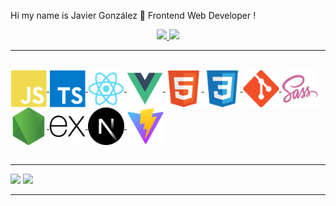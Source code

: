 <span>Hi my name is Javier González 👋
Frontend Web Developer </span>
!
<div align="center">
  <a href="https://github.com/javiergp23">
  <img height="200em" src="https://github-readme-stats.vercel.app/api?username=javiergp23&show_icons=true&theme=dark&include_all_commits=true&count_private=true"/>
  <img height="200em" src="https://github-readme-stats.vercel.app/api/top-langs/?username=javiergp23&layout=compact&langs_count=7&theme=dark"/>
</div>
  <hr>
<div style="display: inline_block;"><br>
  <img align="center" alt="-Js" height="60" width="58" src="https://raw.githubusercontent.com/devicons/devicon/master/icons/javascript/javascript-plain.svg">
  <img align="center" alt="-Ts" height="60" width="58" src="https://raw.githubusercontent.com/devicons/devicon/master/icons/typescript/typescript-plain.svg">
  <img align="center" alt="-React" height="60" width="58" src="https://raw.githubusercontent.com/devicons/devicon/master/icons/react/react-original.svg">
  <img align="center" alt="-Vue" height="60" width="58" src="https://raw.githubusercontent.com/devicons/devicon/master/icons/vuejs/vuejs-original.svg">
  <img align="center" alt="-HTML" height="60" width="58" src="https://raw.githubusercontent.com/devicons/devicon/master/icons/html5/html5-original.svg">
  <img align="center" alt="-CSS" height="60" width="58" src="https://raw.githubusercontent.com/devicons/devicon/master/icons/css3/css3-original.svg">
  <img align="center" alt="-CSS" height="60" width="58" src="https://raw.githubusercontent.com/devicons/devicon/master/icons/git/git-original.svg">
  <img align="center" alt="-SASS" height="60" width="58" src="https://raw.githubusercontent.com/devicons/devicon/master/icons/sass/sass-original.svg">
  <img align="center" alt="-NODE" height="60" width="58" src="https://raw.githubusercontent.com/devicons/devicon/master/icons/nodejs/nodejs-original.svg">
  <img align="center" alt="-express" height="60" width="58" src="https://raw.githubusercontent.com/devicons/devicon/master/icons/express/express-original.svg">
  <img align="center" alt="-nextjs" height="60" width="58" src="https://raw.githubusercontent.com/devicons/devicon/master/icons/nextjs/nextjs-original.svg">
  <img align="center" alt="-express" height="60" width="60" src="https://raw.githubusercontent.com/devicons/devicon/master/icons/vitejs/vitejs-original.svg">
   
</div>
  
<br>
  
<hr>
 
<div> 
  
  <a href = "mailto:javiergonzalezp23@gmail.com"><img src="https://img.shields.io/badge/-Gmail-%23333?style=for-the-badge&logo=gmail&logoColor=white" target="_blank"></a>
  <a href="https://www.linkedin.com/in/javier-gonz%C3%A1lez-padilla-725265b5/" target="_blank"><img src="https://img.shields.io/badge/-LinkedIn-%230077B5?style=for-the-badge&logo=linkedin&logoColor=white" target="_blank"></a> 
  <hr>
 
 
 
</div>
